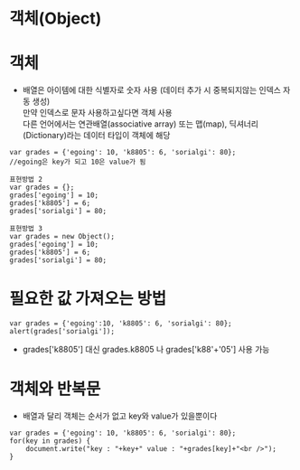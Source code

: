 객체(Object)
=============
# 객체
* 배열은 아이템에 대한 식별자로 숫자 사용 (데이터 추가 시 중복되지않는 인덱스 자동 생성)   
만약 인덱스로 문자 사용하고싶다면 객체 사용   
다른 언어에서는 연관배열(associative array) 또는 맵(map), 딕셔너리(Dictionary)라는 데이터 타입이 객체에 해당
```
var grades = {'egoing': 10, 'k8805': 6, 'sorialgi': 80};
//egoing은 key가 되고 10은 value가 됨 
```
```
표현방법 2
var grades = {};
grades['egoing'] = 10;
grades['k8805'] = 6;
grades['sorialgi'] = 80;
```
```
표현방법 3
var grades = new Object();
grades['egoing'] = 10;
grades['k8805'] = 6;
grades['sorialgi'] = 80;
```

# 필요한 값 가져오는 방법
```
var grades = {'egoing':10, 'k8805': 6, 'sorialgi': 80};
alert(grades['sorialgi']);
```
* grades['k8805'] 대신 grades.k8805 나 grades['k88'+'05'] 사용 가능   

# 객체와 반복문
* 배열과 달리 객체는 순서가 없고 key와 value가 있을뿐이다
```
var grades = {'egoing': 10, 'k8805': 6, 'sorialgi': 80};
for(key in grades) {
    document.write("key : "+key+" value : "+grades[key]+"<br />");
}
```
